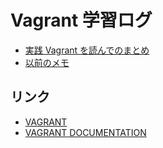 # Vagrant 学習ログ

- [実践 Vagrant を読んでのまとめ](book#vagrant-up-running/README.md)
- [以前のメモ](https://gist.github.com/kesuiket/e2797b2e87ddb776ab07)


## リンク

- [VAGRANT](https://www.vagrantup.com/)
- [VAGRANT DOCUMENTATION](https://docs.vagrantup.com/v2/)


